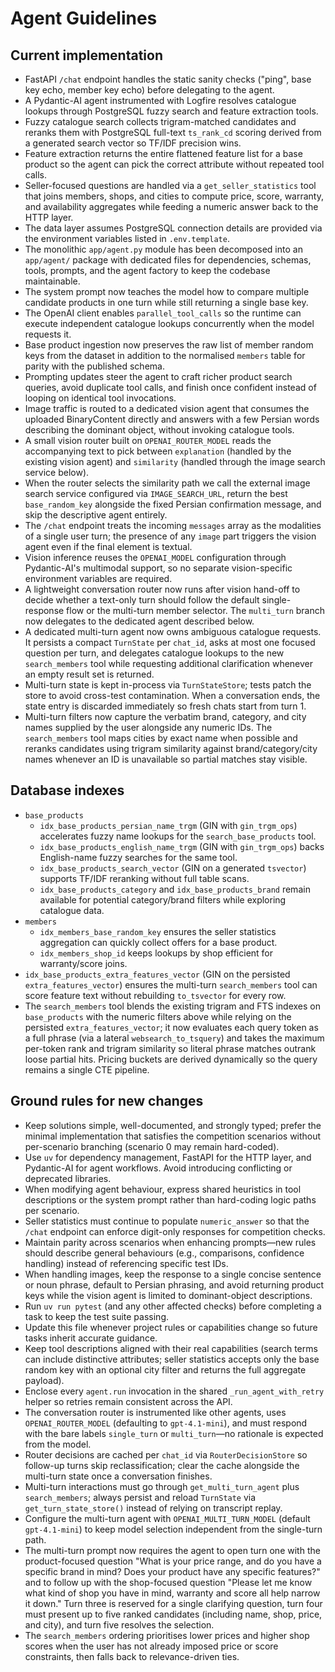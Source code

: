 # Agent Guidelines

## Current implementation
- FastAPI `/chat` endpoint handles the static sanity checks ("ping", base key echo, member key echo) before delegating to the agent.
- A Pydantic-AI agent instrumented with Logfire resolves catalogue lookups through PostgreSQL fuzzy search and feature extraction tools.
- Fuzzy catalogue search collects trigram-matched candidates and reranks them with PostgreSQL full-text `ts_rank_cd` scoring derived from a generated search vector so TF/IDF precision wins.
- Feature extraction returns the entire flattened feature list for a base product so the agent can pick the correct attribute without repeated tool calls.
- Seller-focused questions are handled via a `get_seller_statistics` tool that joins members, shops, and cities to compute price, score, warranty, and availability aggregates while feeding a numeric answer back to the HTTP layer.
- The data layer assumes PostgreSQL connection details are provided via the environment variables listed in `.env.template`.
- The monolithic `app/agent.py` module has been decomposed into an `app/agent/` package with dedicated files for dependencies, schemas, tools, prompts, and the agent factory to keep the codebase maintainable.
- The system prompt now teaches the model how to compare multiple candidate products in one turn while still returning a single base key.
- The OpenAI client enables `parallel_tool_calls` so the runtime can execute independent catalogue lookups concurrently when the model requests it.
- Base product ingestion now preserves the raw list of member random keys from the dataset in addition to the normalised `members` table for parity with the published schema.
- Prompting updates steer the agent to craft richer product search queries, avoid duplicate tool calls, and finish once confident instead of looping on identical tool invocations.
- Image traffic is routed to a dedicated vision agent that consumes the uploaded BinaryContent directly and answers with a few Persian words describing the dominant object, without invoking catalogue tools.
- A small vision router built on `OPENAI_ROUTER_MODEL` reads the accompanying text to pick between `explanation` (handled by the existing vision agent) and `similarity` (handled through the image search service below).
- When the router selects the similarity path we call the external image search service configured via `IMAGE_SEARCH_URL`, return the best `base_random_key` alongside the fixed Persian confirmation message, and skip the descriptive agent entirely.
- The `/chat` endpoint treats the incoming `messages` array as the modalities of a single user turn; the presence of any `image` part triggers the vision agent even if the final element is textual.
- Vision inference reuses the `OPENAI_MODEL` configuration through Pydantic-AI's multimodal support, so no separate vision-specific environment variables are required.
- A lightweight conversation router now runs after vision hand-off to decide whether a text-only turn should follow the default single-response flow or the multi-turn member selector. The `multi_turn` branch now delegates to the dedicated agent described below.
- A dedicated multi-turn agent now owns ambiguous catalogue requests. It persists a compact `TurnState` per `chat_id`, asks at most one focused question per turn, and delegates catalogue lookups to the new `search_members` tool while requesting additional clarification whenever an empty result set is returned.
- Multi-turn state is kept in-process via `TurnStateStore`; tests patch the store to avoid cross-test contamination. When a conversation ends, the state entry is discarded immediately so fresh chats start from turn 1.
- Multi-turn filters now capture the verbatim brand, category, and city names supplied by the user alongside any numeric IDs. The `search_members` tool maps cities by exact name when possible and reranks candidates using trigram similarity against brand/category/city names whenever an ID is unavailable so partial matches stay visible.

## Database indexes
- `base_products`
  - `idx_base_products_persian_name_trgm` (GIN with `gin_trgm_ops`) accelerates fuzzy name lookups for the `search_base_products` tool.
  - `idx_base_products_english_name_trgm` (GIN with `gin_trgm_ops`) backs English-name fuzzy searches for the same tool.
  - `idx_base_products_search_vector` (GIN on a generated `tsvector`) supports TF/IDF reranking without full table scans.
  - `idx_base_products_category` and `idx_base_products_brand` remain available for potential category/brand filters while exploring catalogue data.
- `members`
  - `idx_members_base_random_key` ensures the seller statistics aggregation can quickly collect offers for a base product.
  - `idx_members_shop_id` keeps lookups by shop efficient for warranty/score joins.
- `idx_base_products_extra_features_vector` (GIN on the persisted `extra_features_vector`) ensures the multi-turn `search_members` tool can score feature text without rebuilding `to_tsvector` for every row.
- The `search_members` tool blends the existing trigram and FTS indexes on `base_products` with the numeric filters above while relying on the persisted `extra_features_vector`; it now evaluates each query token as a full phrase (via a lateral `websearch_to_tsquery`) and takes the maximum per-token rank and trigram similarity so literal phrase matches outrank loose partial hits. Pricing buckets are derived dynamically so the query remains a single CTE pipeline.

## Ground rules for new changes
- Keep solutions simple, well-documented, and strongly typed; prefer the minimal implementation that satisfies the competition scenarios without per-scenario branching (scenario 0 may remain hard-coded).
- Use `uv` for dependency management, FastAPI for the HTTP layer, and Pydantic-AI for agent workflows. Avoid introducing conflicting or deprecated libraries.
- When modifying agent behaviour, express shared heuristics in tool descriptions or the system prompt rather than hard-coding logic paths per scenario.
- Seller statistics must continue to populate `numeric_answer` so that the `/chat` endpoint can enforce digit-only responses for competition checks.
- Maintain parity across scenarios when enhancing prompts—new rules should describe general behaviours (e.g., comparisons, confidence handling) instead of referencing specific test IDs.
- When handling images, keep the response to a single concise sentence or noun phrase, default to Persian phrasing, and avoid returning product keys while the vision agent is limited to dominant-object descriptions.
- Run `uv run pytest` (and any other affected checks) before completing a task to keep the test suite passing.
- Update this file whenever project rules or capabilities change so future tasks inherit accurate guidance.
- Keep tool descriptions aligned with their real capabilities (search terms can include distinctive attributes; seller statistics accepts only the base random key with an optional city filter and returns the full aggregate payload).
- Enclose every `agent.run` invocation in the shared `_run_agent_with_retry` helper so retries remain consistent across the API.
- The conversation router is instrumented like other agents, uses `OPENAI_ROUTER_MODEL` (defaulting to `gpt-4.1-mini`), and must respond with the bare labels `single_turn` or `multi_turn`—no rationale is expected from the model.
- Router decisions are cached per `chat_id` via `RouterDecisionStore` so follow-up turns skip reclassification; clear the cache alongside the multi-turn state once a conversation finishes.
- Multi-turn interactions must go through `get_multi_turn_agent` plus `search_members`; always persist and reload `TurnState` via `get_turn_state_store()` instead of relying on transcript replay.
- Configure the multi-turn agent with `OPENAI_MULTI_TURN_MODEL` (default `gpt-4.1-mini`) to keep model selection independent from the single-turn path.
- The multi-turn prompt now requires the agent to open turn one with the product-focused question "What is your price range, and do you have a specific brand in mind? Does your product have any specific features?" and to follow up with the shop-focused question "Please let me know what kind of shop you have in mind, warranty and score all help narrow it down." Turn three is reserved for a single clarifying question, turn four must present up to five ranked candidates (including name, shop, price, and city), and turn five resolves the selection.
- The `search_members` ordering prioritises lower prices and higher shop scores when the user has not already imposed price or score constraints, then falls back to relevance-driven ties.
